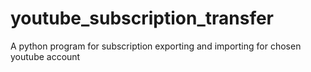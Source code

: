 # youtube_subscription_transfer
A python program for subscription exporting and importing for chosen youtube account 
